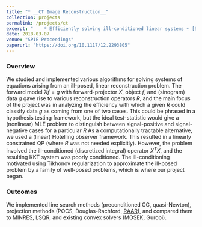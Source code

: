 ```yaml
---
title: "* __CT Image Reconstruction__"
collection: projects
permalink: /projects/ct
excerpt: "    * Efficiently solving ill-conditioned linear systems ~ [SPIE Proceedings, March 2018](https://doi.org/10.1117/12.2293805)"
date: 2018-03-07
venue: "SPIE Proceedings"
paperurl: "https://doi.org/10.1117/12.2293805"
---
```

### Overview
We studied and implemented various algorithms for solving systems of equations arising from an ill-posed, linear reconstruction problem.
The forward model $Xf = g$ with forward-projector $X$, object $f$, and (sinogram) data $g$ gave rise to various reconstruction operators $R$, and the main focus of the project was in analyzing the efficiency with which a given $R$ could classify data $g$ as coming from one of two cases.
This could be phrased in a hypothesis testing framework, but the ideal test-statistic would give a (nonlinear) MLE problem to distinguish between signal-positive and signal-negative cases for a particular $R$
As a computationally tractable alternative, we used a (linear) Hotelling observer framework.
This resulted in a linearly constrained QP (where $R$ was not needed explicitly).
However, the problem involved the ill-conditioned (discretized integral) operator $X^T X$, and the resulting KKT system was poorly conditioned.
The ill-conditioning motivated using Tikhonov regularization to approximate the ill-posed problem by a family of well-posed problems, which is where our project began.

### Outcomes
We implemented line search methods (preconditioned CG, quasi-Newton), projection methods (POCS, Douglas-Rachford, [RAAR](https://arxiv.org/abs/math/0405208)), and compared them to MINRES, LSQR, and existing convex solvers (MOSEK, Gurobi).

